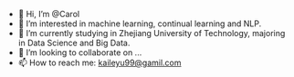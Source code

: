 - 👋 Hi, I’m @Carol
- 👀 I’m interested in machine learning, continual learning and NLP.
- 🌱 I’m currently studying in Zhejiang University of Technology, majoring in Data Science and Big Data.
- 💞️ I’m looking to collaborate on ...
- 📫 How to reach me: kaileyu99@gamil.com

<!---
Yukiho1028/Yukiho1028 is a ✨ special ✨ repository because its `README.md` (this file) appears on your GitHub profile.
You can click the Preview link to take a look at your changes.
--->
